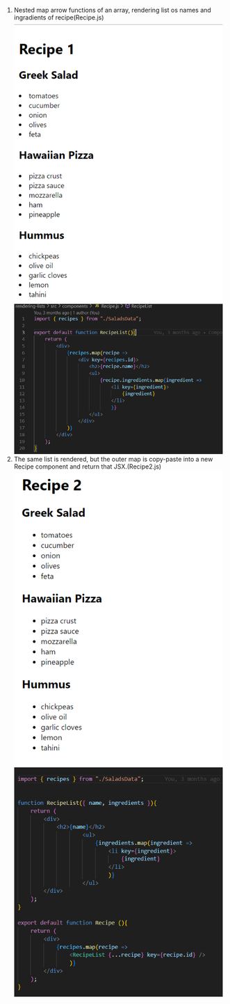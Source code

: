 1. Nested map arrow functions of an array, rendering list os names and ingradients of recipe(Recipe.js)
![Alt text](image.png)![Alt text](image-1.png)
2. The same list is rendered, but the outer map is copy-paste into a new Recipe component and return that JSX.(Recipe2.js)![Alt text](image-2.png)![Alt text](image-3.png)